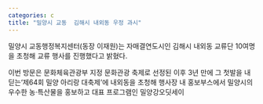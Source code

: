 ```yaml
---
categories: c
title: "밀양시 교동  김해시 내외동 우정 과시"
---
```

밀양시 교동행정복지센터(동장 이재원)는 자매결연도시인 김해시 내외동 교류단 10여명을 초청해 교류 행사를 진행했다고 밝혔다.

이번 방문은 문화체육관광부 지정 문화관광 축제로 선정된 이후 3년 만에 그 첫발을 내딛는‘제64회 밀양 아리랑 대축제’에 내외동을 초청해 행사장 내 홍보부스에서 밀양시의 우수한 농·특산물을 홍보하고 대표 프로그램인 밀양강오딧세이